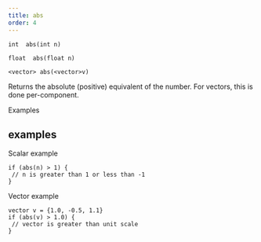 ```yaml
---
title: abs
order: 4
---
```

`int  abs(int n)`

`float  abs(float n)`

`<vector> abs(<vector>v)`

Returns the absolute (positive) equivalent of the number. For vectors, this is done per-component.

Examples

## examples

Scalar example

```vex
if (abs(n) > 1) {
 // n is greater than 1 or less than -1
}

```

Vector example

```vex
vector v = {1.0, -0.5, 1.1}
if (abs(v) > 1.0) {
 // vector is greater than unit scale
}

```
